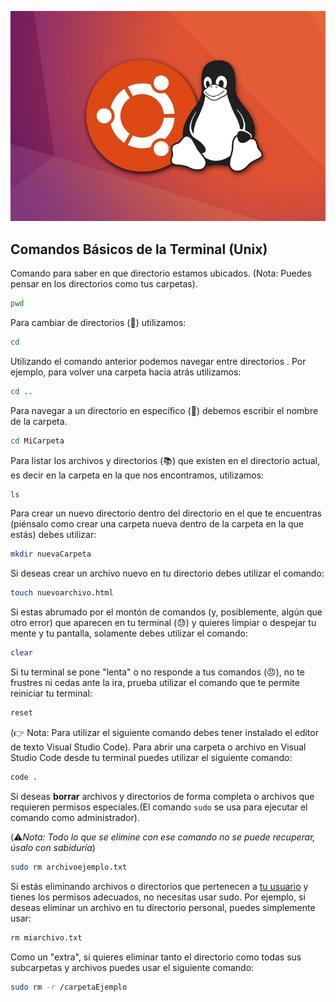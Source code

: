 ![Ubuntu Linux](../../docs/ubuntu-linux.jpg)

## Comandos Básicos de la Terminal (Unix)
Comando para saber en que directorio estamos ubicados. (Nota: Puedes pensar en los directorios como tus carpetas).
```bash
pwd
```
Para cambiar de directorios (:file_folder:) utilizamos:
```bash
cd
```
Utilizando el comando anterior podemos navegar entre directorios . Por ejemplo, para volver una carpeta hacia atrás utilizamos:
```bash
cd ..
```
Para navegar a un directorio en específico (:open_file_folder:) debemos escribir el nombre de la carpeta.
```bash
cd MiCarpeta
```
Para listar los archivos y directorios (:books:) que existen en el directorio actual, es decir en la carpeta en la que nos encontramos, utilizamos:
```bash
ls
```
Para crear un nuevo directorio dentro del directorio en el que te encuentras (piénsalo como crear una carpeta nueva dentro de la carpeta en la que estás) debes utilizar:
```bash
mkdir nuevaCarpeta
```
Si deseas crear un archivo nuevo en tu directorio debes utilizar el comando:
```bash
touch nuevoarchivo.html
```
Si estas abrumado por el montón de comandos (y, posiblemente, algún que otro error) que aparecen en tu terminal (:sweat:) y quieres limpiar o despejar tu mente y tu pantalla, solamente debes utilizar el comando:
```bash
clear
```
Si tu terminal se pone "lenta" o no responde a tus comandos (:angry:), no te frustres ni cedas ante la ira, prueba utilizar el comando que te permite reiniciar tu terminal:
```bash
reset
```
(:point_right: Nota: Para utilizar el siguiente comando debes tener instalado el editor de texto Visual Studio Code). Para abrir una carpeta o archivo en Visual Studio Code desde tu terminal puedes utilizar el siguiente comando:
```bash
code .
```
Si deseas **borrar** archivos y directorios de forma completa o archivos que requieren permisos especiales.(El comando `sudo` se usa para ejecutar el comando como administrador).

(:warning:*Nota: Todo lo que se elimine con ese comando no se puede recuperar, úsalo con sabiduría*)
```bash
sudo rm archivoejemplo.txt
```
Si estás eliminando archivos o directorios que pertenecen a <u>tu usuario</u> y tienes los permisos adecuados, no necesitas usar sudo. Por ejemplo, si deseas eliminar un archivo en tu directorio personal, puedes simplemente usar:
```bash
rm miarchivo.txt
```
Como un "extra", si quieres eliminar tanto el directorio como todas sus subcarpetas y archivos puedes usar el siguiente comando:
```bash
sudo rm -r /carpetaEjemplo
```
